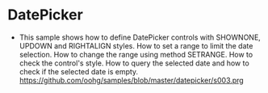 # DatePicker

* This sample shows how to define DatePicker controls with SHOWNONE, UPDOWN and RIGHTALIGN styles. 
How to set a range to limit the date selection. 
How to change the range using method SETRANGE. 
How to check the control's style. 
How to query the selected date and how to check if the selected date is empty.
https://github.com/oohg/samples/blob/master/datepicker/s003.prg
